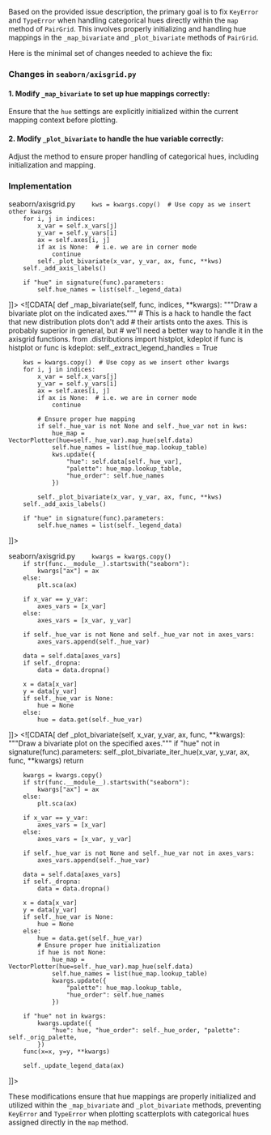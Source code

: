 Based on the provided issue description, the primary goal is to fix `KeyError` and `TypeError` when handling categorical hues directly within the `map` method of `PairGrid`. This involves properly initializing and handling hue mappings in the `_map_bivariate` and `_plot_bivariate` methods of `PairGrid`.

Here is the minimal set of changes needed to achieve the fix:

### Changes in `seaborn/axisgrid.py`

#### 1. Modify `_map_bivariate` to set up hue mappings correctly:
Ensure that the `hue` settings are explicitly initialized within the current mapping context before plotting.

#### 2. Modify `_plot_bivariate` to handle the hue variable correctly:
Adjust the method to ensure proper handling of categorical hues, including initialization and mapping.

### Implementation

<changes>
<change>
<file change-number-for-this-file="1">seaborn/axisgrid.py</file>
<original line-count="14" no-ellipsis="true"><![CDATA[
    def _map_bivariate(self, func, indices, **kwargs):
        """Draw a bivariate plot on the indicated axes."""
        # This is a hack to handle the fact that new distribution plots don't add
        # their artists onto the axes. This is probably superior in general, but
        # we'll need a better way to handle it in the axisgrid functions.
        from .distributions import histplot, kdeplot
        if func is histplot or func is kdeplot:
            self._extract_legend_handles = True

        kws = kwargs.copy()  # Use copy as we insert other kwargs
        for i, j in indices:
            x_var = self.x_vars[j]
            y_var = self.y_vars[i]
            ax = self.axes[i, j]
            if ax is None:  # i.e. we are in corner mode
                continue
            self._plot_bivariate(x_var, y_var, ax, func, **kws)
        self._add_axis_labels()

        if "hue" in signature(func).parameters:
            self.hue_names = list(self._legend_data)
]]></original>
<modified no-ellipsis="true"><![CDATA[
    def _map_bivariate(self, func, indices, **kwargs):
        """Draw a bivariate plot on the indicated axes."""
        # This is a hack to handle the fact that new distribution plots don't add
        # their artists onto the axes. This is probably superior in general, but
        # we'll need a better way to handle it in the axisgrid functions.
        from .distributions import histplot, kdeplot
        if func is histplot or func is kdeplot:
            self._extract_legend_handles = True

        kws = kwargs.copy()  # Use copy as we insert other kwargs
        for i, j in indices:
            x_var = self.x_vars[j]
            y_var = self.y_vars[i]
            ax = self.axes[i, j]
            if ax is None:  # i.e. we are in corner mode
                continue
            
            # Ensure proper hue mapping
            if self._hue_var is not None and self._hue_var not in kws:
                hue_map = VectorPlotter(hue=self._hue_var).map_hue(self.data)
                self.hue_names = list(hue_map.lookup_table)
                kws.update({
                    "hue": self.data[self._hue_var],
                    "palette": hue_map.lookup_table,
                    "hue_order": self.hue_names
                })

            self._plot_bivariate(x_var, y_var, ax, func, **kws)
        self._add_axis_labels()

        if "hue" in signature(func).parameters:
            self.hue_names = list(self._legend_data)
]]></modified>
</change>

<change>
<file change-number-for-this-file="2">seaborn/axisgrid.py</file>
<original line-count="20" no-ellipsis="true"><![CDATA[
    def _plot_bivariate(self, x_var, y_var, ax, func, **kwargs):
        """Draw a bivariate plot on the specified axes."""
        if "hue" not in signature(func).parameters:
            self._plot_bivariate_iter_hue(x_var, y_var, ax, func, **kwargs)
            return

        kwargs = kwargs.copy()
        if str(func.__module__).startswith("seaborn"):
            kwargs["ax"] = ax
        else:
            plt.sca(ax)

        if x_var == y_var:
            axes_vars = [x_var]
        else:
            axes_vars = [x_var, y_var]

        if self._hue_var is not None and self._hue_var not in axes_vars:
            axes_vars.append(self._hue_var)

        data = self.data[axes_vars]
        if self._dropna:
            data = data.dropna()

        x = data[x_var]
        y = data[y_var]
        if self._hue_var is None:
            hue = None
        else:
            hue = data.get(self._hue_var)
]]></original>
<modified no-ellipsis="true"><![CDATA[
    def _plot_bivariate(self, x_var, y_var, ax, func, **kwargs):
        """Draw a bivariate plot on the specified axes."""
        if "hue" not in signature(func).parameters:
            self._plot_bivariate_iter_hue(x_var, y_var, ax, func, **kwargs)
            return

        kwargs = kwargs.copy()
        if str(func.__module__).startswith("seaborn"):
            kwargs["ax"] = ax
        else:
            plt.sca(ax)

        if x_var == y_var:
            axes_vars = [x_var]
        else:
            axes_vars = [x_var, y_var]

        if self._hue_var is not None and self._hue_var not in axes_vars:
            axes_vars.append(self._hue_var)

        data = self.data[axes_vars]
        if self._dropna:
            data = data.dropna()

        x = data[x_var]
        y = data[y_var]
        if self._hue_var is None:
            hue = None
        else:
            hue = data.get(self._hue_var)
            # Ensure proper hue initialization
            if hue is not None:
                hue_map = VectorPlotter(hue=self._hue_var).map_hue(self.data)
                self.hue_names = list(hue_map.lookup_table)
                kwargs.update({
                    "palette": hue_map.lookup_table,
                    "hue_order": self.hue_names
                })

        if "hue" not in kwargs:
            kwargs.update({
                "hue": hue, "hue_order": self._hue_order, "palette": self._orig_palette,
            })
        func(x=x, y=y, **kwargs)

        self._update_legend_data(ax)
]]></modified>
</change>
</changes>

These modifications ensure that hue mappings are properly initialized and utilized within the `_map_bivariate` and `_plot_bivariate` methods, preventing `KeyError` and `TypeError` when plotting scatterplots with categorical hues assigned directly in the `map` method.